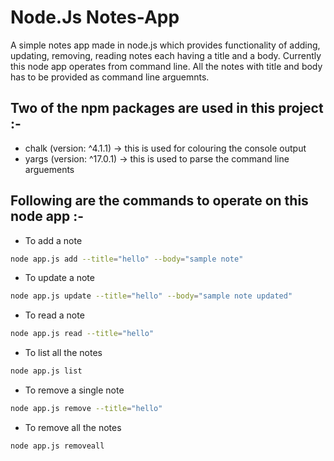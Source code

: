# Node.Js Notes-App

A simple notes app made in node.js which provides functionality of adding, updating, removing, reading notes each having a title and a body.
Currently this node app operates from command line. All the notes with title and body has to be provided as command line arguemnts.<br />

## Two of the npm packages are used in this project :- 
* chalk (version: ^4.1.1) -> this is used for colouring the console output
* yargs (version: ^17.0.1) -> this is used to parse the command line arguements

## Following are the commands to operate on this node app :-

* To add a note
```sh
node app.js add --title="hello" --body="sample note"
```

* To update a note
```sh
node app.js update --title="hello" --body="sample note updated"
```

* To read a note
```sh
node app.js read --title="hello"
```

* To list all the notes
```sh
node app.js list
```

* To remove a single note
```sh
node app.js remove --title="hello"
```

* To remove all the notes
```sh
node app.js removeall
```